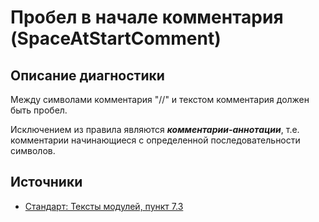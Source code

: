 # Пробел в начале комментария (SpaceAtStartComment)

<!-- Блоки выше заполняются автоматически, не трогать -->
## Описание диагностики

Между символами комментария "//" и текстом комментария должен быть пробел.  

Исключением из правила являются _**комментарии-аннотации**_, т.е. комментарии начинающиеся с определенной последовательности символов.

## Источники

* [Стандарт: Тексты модулей, пункт 7.3](https://its.1c.ru/db/v8std#content:456:hdoc)
